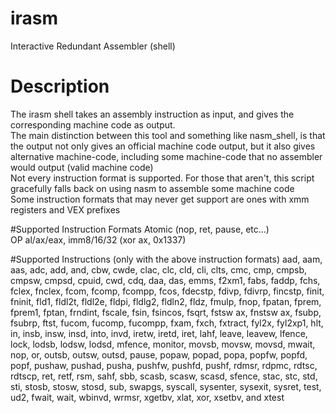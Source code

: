 # irasm
Interactive Redundant Assembler (shell)

# Description
The irasm shell takes an assembly instruction as input, and gives the corresponding machine code as output.<br>
The main distinction between this tool and something like nasm_shell, is that the output not only gives an official machine code output, but it also gives alternative machine-code, including some machine-code that no assembler would output (valid machine code)<br>
Not every instruction format is supported. For those that aren't, this script gracefully falls back on using nasm to assemble some machine code<br>
Some instruction formats that may never get support are ones with xmm registers and VEX prefixes

#Supported Instruction Formats
Atomic (nop, ret, pause, etc...)<br>
OP al/ax/eax, imm8/16/32 (xor ax, 0x1337)

#Supported Instructions (only with the above instruction formats)
aad, aam, aas, adc, add, and, cbw, cwde, clac, clc, cld, cli, clts, cmc, cmp, cmpsb, cmpsw, cmpsd, cpuid, cwd, cdq, daa, das, emms, f2xm1, fabs, faddp, fchs, fclex, fnclex, fcom, fcomp, fcompp, fcos, fdecstp, fdivp, fdivrp, fincstp, finit, fninit, fld1, fldl2t, fldl2e, fldpi, fldlg2, fldln2, fldz, fmulp, fnop, fpatan, fprem, fprem1, fptan, frndint, fscale, fsin, fsincos, fsqrt, fstsw ax, fnstsw ax, fsubp, fsubrp, ftst, fucom, fucomp, fucompp, fxam, fxch, fxtract, fyl2x, fyl2xp1, hlt, in, insb, insw, insd, into, invd, iretw, iretd, iret, lahf, leave, leavew, lfence, lock, lodsb, lodsw, lodsd, mfence, monitor, movsb, movsw, movsd, mwait, nop, or, outsb, outsw, outsd, pause, popaw, popad, popa, popfw, popfd, popf, pushaw, pushad, pusha, pushfw, pushfd, pushf, rdmsr, rdpmc, rdtsc, rdtscp, ret, retf, rsm, sahf, sbb, scasb, scasw, scasd, sfence, stac, stc, std, sti, stosb, stosw, stosd, sub, swapgs, syscall, sysenter, sysexit, sysret, test, ud2, fwait, wait, wbinvd, wrmsr, xgetbv, xlat, xor, xsetbv, and xtest
